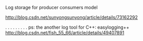Log storage for producer consumers model

http://blog.csdn.net/sunyongsunyong/article/details/73162292

.
.
.
.
.
.
.
.
.
ps: the another log tool for C++: easylogging++
http://blog.csdn.net/fish_55_66/article/details/49407891
